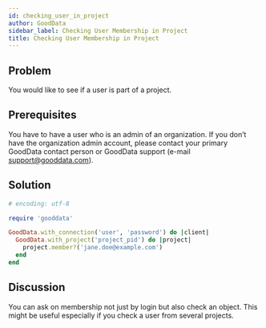 ```yaml
---
id: checking_user_in_project
author: GoodData
sidebar_label: Checking User Membership in Project
title: Checking User Membership in Project
---
```


Problem
-------

You would like to see if a user is part of a project.

Prerequisites
-------------

You have to have a user who is an admin of an organization. If you don’t
have the organization admin account, please contact your primary
GoodData contact person or GoodData support (e-mail
<support@gooddata.com>).

Solution
--------


```ruby
# encoding: utf-8

require 'gooddata'

GoodData.with_connection('user', 'password') do |client|
  GoodData.with_project('project_pid') do |project|
    project.member?('jane.doe@example.com')
  end
end 
```

Discussion
----------

You can ask on membership not just by login but also check an object.
This might be useful especially if you check a user from several
projects.
